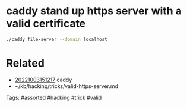 # caddy stand up https server with a valid certificate
```bash
./caddy file-server --domain localhost
```

# Related
- [20221003151217](/zet/20221003151217/README.md) caddy
- ~/kb/hacking/tricks/valid-https-server.md

Tags:
    #assorted #hacking #trick #valid
